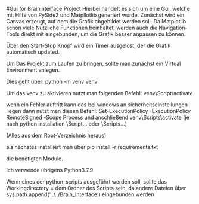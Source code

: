 #Gui for Braininterface Project
Hierbei handelt es sich um eine Gui, welche mit Hilfe von PySide2 und Matpllotlib generiert wurde.
Zunächst wird ein Canvas erzeugt, auf dem die Grafik abgebildet werden soll.
Da Matplotlib schon viele Nützliche Funktionen beinhaltet, werden auch die Navigation-Tools direkt mit eingebunden, um die Grafik besser anpassen zu können.

Über den Start-Stop Knopf wird ein Timer ausgelöst, der die Grafik automatisch updated.

Um Das Projekt zum Laufen zu bringen, sollte man zunächst ein Virtual Environment anlegen.

Dies geht über:
python -m venv venv

Um das venv zu aktivieren nutzt man folgenden Befehl:
venv\Script\activate

wenn ein Fehler auftritt kann das bei windows an sicherheitseinstellungen liegen dann nutzt man diesen Befehl:
Set-ExecutionPolicy -ExecutionPolicy RemoteSigned -Scope Process
und anschließend 
venv\Scripts\activate  (je nach python installation \Script\... oder \Scripts\...)

(Alles aus dem Root-Verzeichnis heraus)

als nächstes installiert man über 
pip install -r requirements.txt

die benötigten Module.

Ich verwende übrigens Python3.7.9

Wenn eines der python-scripts ausgeführt werden soll, sollte das Workingdirectory = dem Ordner des Scripts sein, da andere Dateien über sys.path.append('../../Brain_Interface') eingebunden werden